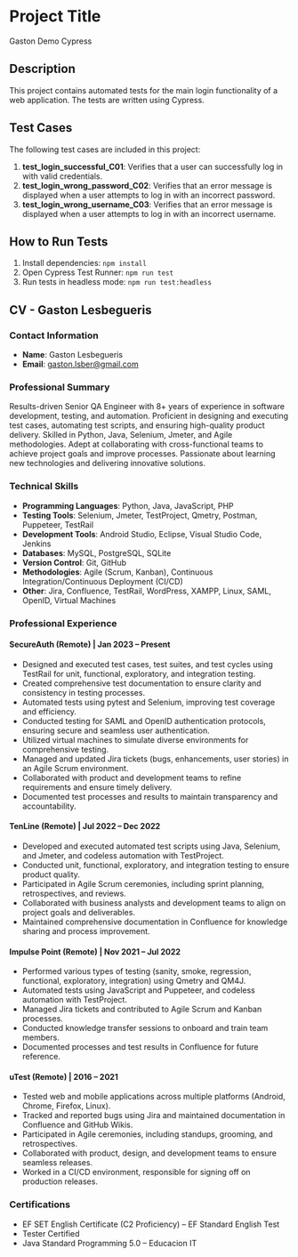 # Project Title
Gaston Demo Cypress

## Description
This project contains automated tests for the main login functionality of a web application. The tests are written using Cypress.

## Test Cases
The following test cases are included in this project:

1. **test_login_successful_C01**: Verifies that a user can successfully log in with valid credentials.
2. **test_login_wrong_password_C02**: Verifies that an error message is displayed when a user attempts to log in with an incorrect password.
3. **test_login_wrong_username_C03**: Verifies that an error message is displayed when a user attempts to log in with an incorrect username.

## How to Run Tests
1. Install dependencies: `npm install`
2. Open Cypress Test Runner: `npm run test`
3. Run tests in headless mode: `npm run test:headless`

## CV - Gaston Lesbegueris

### Contact Information
- **Name**: Gaston Lesbegueris
- **Email**: gaston.lsber@gmail.com

### Professional Summary
Results-driven Senior QA Engineer with 8+ years of experience in software development, testing, and automation. Proficient in designing and executing test cases, automating test scripts, and ensuring high-quality product delivery. Skilled in Python, Java, Selenium, Jmeter, and Agile methodologies. Adept at collaborating with cross-functional teams to achieve project goals and improve processes. Passionate about learning new technologies and delivering innovative solutions.

### Technical Skills
- **Programming Languages**: Python, Java, JavaScript, PHP
- **Testing Tools**: Selenium, Jmeter, TestProject, Qmetry, Postman, Puppeteer, TestRail
- **Development Tools**: Android Studio, Eclipse, Visual Studio Code, Jenkins
- **Databases**: MySQL, PostgreSQL, SQLite
- **Version Control**: Git, GitHub
- **Methodologies**: Agile (Scrum, Kanban), Continuous Integration/Continuous Deployment (CI/CD)
- **Other**: Jira, Confluence, TestRail, WordPress, XAMPP, Linux, SAML, OpenID, Virtual Machines

### Professional Experience

#### SecureAuth (Remote) | Jan 2023 – Present
- Designed and executed test cases, test suites, and test cycles using TestRail for unit, functional, exploratory, and integration testing.
- Created comprehensive test documentation to ensure clarity and consistency in testing processes.
- Automated tests using pytest and Selenium, improving test coverage and efficiency.
- Conducted testing for SAML and OpenID authentication protocols, ensuring secure and seamless user authentication.
- Utilized virtual machines to simulate diverse environments for comprehensive testing.
- Managed and updated Jira tickets (bugs, enhancements, user stories) in an Agile Scrum environment.
- Collaborated with product and development teams to refine requirements and ensure timely delivery.
- Documented test processes and results to maintain transparency and accountability.

#### TenLine (Remote) | Jul 2022 – Dec 2022
- Developed and executed automated test scripts using Java, Selenium, and Jmeter, and codeless automation with TestProject.
- Conducted unit, functional, exploratory, and integration testing to ensure product quality.
- Participated in Agile Scrum ceremonies, including sprint planning, retrospectives, and reviews.
- Collaborated with business analysts and development teams to align on project goals and deliverables.
- Maintained comprehensive documentation in Confluence for knowledge sharing and process improvement.

#### Impulse Point (Remote) | Nov 2021 – Jul 2022
- Performed various types of testing (sanity, smoke, regression, functional, exploratory, integration) using Qmetry and QM4J.
- Automated tests using JavaScript and Puppeteer, and codeless automation with TestProject.
- Managed Jira tickets and contributed to Agile Scrum and Kanban processes.
- Conducted knowledge transfer sessions to onboard and train team members.
- Documented processes and test results in Confluence for future reference.

#### uTest (Remote) | 2016 – 2021
- Tested web and mobile applications across multiple platforms (Android, Chrome, Firefox, Linux).
- Tracked and reported bugs using Jira and maintained documentation in Confluence and GitHub Wikis.
- Participated in Agile ceremonies, including standups, grooming, and retrospectives.
- Collaborated with product, design, and development teams to ensure seamless releases.
- Worked in a CI/CD environment, responsible for signing off on production releases.

### Certifications
- EF SET English Certificate (C2 Proficiency) – EF Standard English Test
- Tester Certified
- Java Standard Programming 5.0 – Educacion IT
